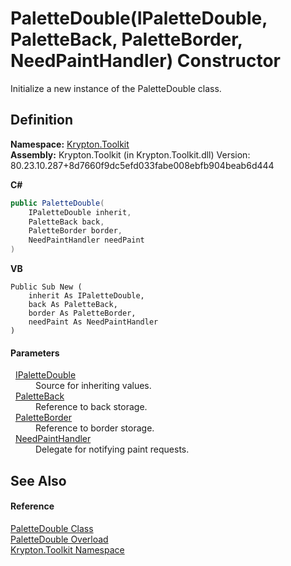 # PaletteDouble(IPaletteDouble, PaletteBack, PaletteBorder, NeedPaintHandler) Constructor


Initialize a new instance of the PaletteDouble class.



## Definition
**Namespace:** <a href="79d2eac2-21f4-54ff-7552-b20c33c30600.md">Krypton.Toolkit</a>  
**Assembly:** Krypton.Toolkit (in Krypton.Toolkit.dll) Version: 80.23.10.287+8d7660f9dc5efd033fabe008ebfb904beab6d444

**C#**
``` C#
public PaletteDouble(
	IPaletteDouble inherit,
	PaletteBack back,
	PaletteBorder border,
	NeedPaintHandler needPaint
)
```
**VB**
``` VB
Public Sub New ( 
	inherit As IPaletteDouble,
	back As PaletteBack,
	border As PaletteBorder,
	needPaint As NeedPaintHandler
)
```



#### Parameters
<dl><dt>  <a href="d288ff26-4143-0c46-fdd2-73996cbd7fcd.md">IPaletteDouble</a></dt><dd>Source for inheriting values.</dd><dt>  <a href="83e73f8f-6bf0-dca7-bfaa-c738568ff766.md">PaletteBack</a></dt><dd>Reference to back storage.</dd><dt>  <a href="58309837-6402-8fdf-d9e1-eeab3ebd89bb.md">PaletteBorder</a></dt><dd>Reference to border storage.</dd><dt>  <a href="33f685bd-f838-7c82-3e84-2827dccd141e.md">NeedPaintHandler</a></dt><dd>Delegate for notifying paint requests.</dd></dl>

## See Also


#### Reference
<a href="36787411-db48-4574-51dd-2d4d3139f187.md">PaletteDouble Class</a>  
<a href="51a9f119-38ad-9734-894e-01d637ab4ac4.md">PaletteDouble Overload</a>  
<a href="79d2eac2-21f4-54ff-7552-b20c33c30600.md">Krypton.Toolkit Namespace</a>  
